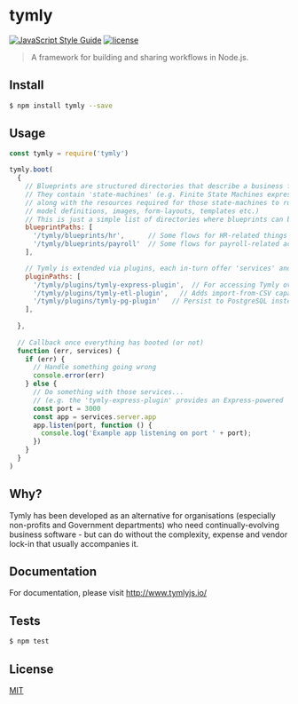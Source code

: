 # tymly
[![JavaScript Style Guide](https://img.shields.io/badge/code_style-standard-brightgreen.svg)](https://standardjs.com) [![license](https://img.shields.io/github/license/mashape/apistatus.svg)](https://github.com/wmfs/tymly/blob/master/packages/tymly/LICENSE)

> A framework for building and sharing workflows in Node.js.

## <a name="install"></a>Install
```bash
$ npm install tymly --save
```

## <a name="usage"></a>Usage
```javascript
const tymly = require('tymly')

tymly.boot(
  {
    // Blueprints are structured directories that describe a business function.
    // They contain 'state-machines' (e.g. Finite State Machines expressed in JSON as per Amazon State Machine specification: http://docs.aws.amazon.com/step-functions/latest/dg/amazon-states-language-state-machine-structure.html)
    // along with the resources required for those state-machines to run (e.g. data 
    // model definitions, images, form-layouts, templates etc.)
    // This is just a simple list of directories where blueprints can be found...   
    blueprintPaths: [
      '/tymly/blueprints/hr',      // Some flows for HR-related things
      '/tymly/blueprints/payroll'  // Some flows for payroll-related activities 
    ],

    // Tymly is extended via plugins, each in-turn offer 'services' and other components...
    pluginPaths: [
      '/tymly/plugins/tymly-express-plugin',  // For accessing Tymly over HTTP/REST etc.
      '/tymly/plugins/tymly-etl-plugin',   // Adds import-from-CSV capabilities
      '/tymly/plugins/tymly-pg-plugin'   // Persist to PostgreSQL instead of the default in-memory solution 
    ],
    
  },
  
  // Callback once everything has booted (or not)
  function (err, services) {   
    if (err) {
      // Handle something going wrong
      console.error(err)
    } else {
      // Do something with those services...
      // (e.g. the 'tymly-express-plugin' provides an Express-powered 'server' service)
      const port = 3000
      const app = services.server.app
      app.listen(port, function () {        
        console.log('Example app listening on port ' + port);       
      })  
    }   
  }
)
```

## <a name="why"></a>Why?

Tymly has been developed as an alternative for organisations (especially non-profits and Government departments) who need continually-evolving business software - but can do without the complexity, expense and vendor lock-in that usually accompanies it. 

## <a name="documentation"></a>Documentation

For documentation, please visit http://www.tymlyjs.io/

## <a name="tests"></a>Tests
```bash
$ npm test
```

## <a name="license"></a>License
[MIT](https://github.com/wmfs/tymly/blob/master/LICENSE)
